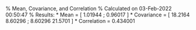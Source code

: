 % Mean, Covariance, and Correlation
% Calculated on 03-Feb-2022 00:50:47
% Results:
     * Mean = [ 1.01944 ; 0.96017 ]
     * Covariance = [ 18.2164 8.60296 ; 8.60296 21.5701 ]
     * Correlation = 0.434001 
